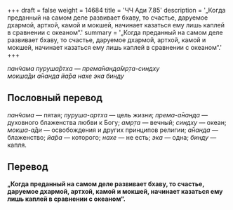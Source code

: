 +++
draft = false
weight = 14684
title = 'ЧЧ Ади 7.85'
description = '„Когда преданный на самом деле развивает бхаву, то счастье, даруемое дхармой, артхой, камой и мокшей, начинает казаться ему лишь каплей в сравнении с океаном“.'
summary = '„Когда преданный на самом деле развивает бхаву, то счастье, даруемое дхармой, артхой, камой и мокшей, начинает казаться ему лишь каплей в сравнении с океаном“.'
+++

_пан̃чама пуруша̄ртха — према̄нанда̄мр̣та-синдху  
мокша̄ди а̄нанда йа̄ра нахе эка бинду_

## Пословный перевод

_пан̃чама_ — пятая; _пуруша_\-_артха_ — цель жизни; _према_\-_а̄нанда_ — духовного блаженства любви к Богу; _амр̣та_ — вечный; _синдху_ — океан; _мокша_\-_а̄ди_ — освобождения и других принципов религии; _а̄нанда_ — блаженство; _йа̄ра_ — которого; _нахе_ — не есть; _эка_ — одна; _бинду_ — капля.

## Перевод

**„Когда преданный на самом деле развивает бхаву, то счастье, даруемое дхармой, артхой, камой и мокшей, начинает казаться ему лишь каплей в сравнении с океаном“.**

